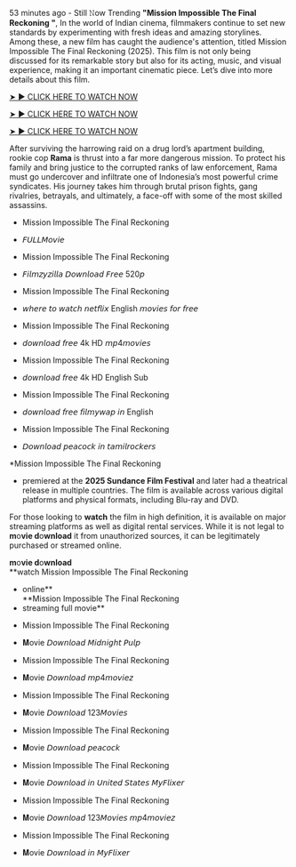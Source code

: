 
53 minutes ago - Still 𝙽ow Trending **"Mission Impossible  The Final Reckoning
"**, In the world of Indian cinema, filmmakers continue to set new standards by experimenting with fresh ideas and amazing storylines. Among these, a new film has caught the audience's attention, titled Mission Impossible  The Final Reckoning
 (2025). This film is not only being discussed for its remarkable story but also for its acting, music, and visual experience, making it an important cinematic piece. Let’s dive into more details about this film.

<a href="https://terafileshare.com/s/1Ahf40XzpEF82zac4LvHcBA" rel="nofollow">➤ ► CLICK HERE TO WATCH NOW</a>

<a href="https://terafileshare.com/s/1Ahf40XzpEF82zac4LvHcBA" rel="nofollow">➤ ► CLICK HERE TO WATCH NOW</a>

<a href="https://terafileshare.com/s/1Ahf40XzpEF82zac4LvHcBA" rel="nofollow">➤ ► CLICK HERE TO WATCH NOW</a>

After surviving the harrowing raid on a drug lord’s apartment building, rookie cop **Rama** is thrust into a far more dangerous mission. To protect his family and bring justice to the corrupted ranks of law enforcement, Rama must go undercover and infiltrate one of Indonesia’s most powerful crime syndicates. His journey takes him through brutal prison fights, gang rivalries, betrayals, and ultimately, a face-off with some of the most skilled assassins.

- Mission Impossible  The Final Reckoning
* 𝘍𝘜𝘓𝘓𝘔𝘰𝘷𝘪𝘦

- Mission Impossible  The Final Reckoning
* 𝘍𝘪𝘭𝘮𝘻𝘺𝘻𝘪𝘭𝘭𝘢 𝘋𝘰𝘸𝘯𝘭𝘰𝘢𝘥 𝘍𝘳𝘦𝘦 520𝘱

- Mission Impossible  The Final Reckoning
* 𝘸𝘩𝘦𝘳𝘦 𝘵𝘰 𝘸𝘢𝘵𝘤𝘩 𝘯𝘦𝘵𝘧𝘭𝘪𝘹 English 𝘮𝘰𝘷𝘪𝘦𝘴 𝘧𝘰𝘳 𝘧𝘳𝘦𝘦

- Mission Impossible  The Final Reckoning
* 𝘥𝘰𝘸𝘯𝘭𝘰𝘢𝘥 𝘧𝘳𝘦𝘦 4k HD 𝘮𝘱4𝘮𝘰𝘷𝘪𝘦𝘴

- Mission Impossible  The Final Reckoning
* 𝘥𝘰𝘸𝘯𝘭𝘰𝘢𝘥 𝘧𝘳𝘦𝘦 4k HD English Sub

- Mission Impossible  The Final Reckoning
* 𝘥𝘰𝘸𝘯𝘭𝘰𝘢𝘥 𝘧𝘳𝘦𝘦 𝘧𝘪𝘭𝘮𝘺𝘸𝘢𝘱 𝘪𝘯 English

- Mission Impossible  The Final Reckoning
* 𝘋𝘰𝘸𝘯𝘭𝘰𝘢𝘥 𝘱𝘦𝘢𝘤𝘰𝘤𝘬 𝘪𝘯 𝘵𝘢𝘮𝘪𝘭𝘳𝘰𝘤𝘬𝘦𝘳𝘴

*Mission Impossible  The Final Reckoning
* premiered at the **2025 Sundance Film Festival** and later had a theatrical release in multiple countries. The film is available across various digital platforms and physical formats, including Blu-ray and DVD.

For those looking to **watch** the film in high definition, it is available on major streaming platforms as well as digital rental services. While it is not legal to **m**o**vie d**o**wnload** it from unauthorized sources, it can be legitimately purchased or streamed online.

**m**o**vie d**o**wnload**  
**watch Mission Impossible  The Final Reckoning
* online**  
**Mission Impossible  The Final Reckoning
* streaming full movie**

- Mission Impossible  The Final Reckoning
* 𝐌ovie 𝘋𝘰𝘸𝘯𝘭𝘰𝘢𝘥 𝘔𝘪𝘥𝘯𝘪𝘨𝘩𝘵 𝘗𝘶𝘭𝘱

- Mission Impossible  The Final Reckoning
* 𝐌ovie 𝘋𝘰𝘸𝘯𝘭𝘰𝘢𝘥 𝘮𝘱4𝘮𝘰𝘷𝘪𝘦𝘻

- Mission Impossible  The Final Reckoning
* 𝐌ovie 𝘋𝘰𝘸𝘯𝘭𝘰𝘢𝘥 123𝘔𝘰𝘷𝘪𝘦𝘴

- Mission Impossible  The Final Reckoning
* 𝐌ovie 𝘋𝘰𝘸𝘯𝘭𝘰𝘢𝘥 𝘱𝘦𝘢𝘤𝘰𝘤𝘬

- Mission Impossible  The Final Reckoning
* 𝐌ovie 𝘋𝘰𝘸𝘯𝘭𝘰𝘢𝘥 𝘪𝘯 𝘜𝘯𝘪𝘵𝘦𝘥 𝘚𝘵𝘢𝘵𝘦𝘴 𝘔𝘺𝘍𝘭𝘪𝘹𝘦𝘳

- Mission Impossible  The Final Reckoning
* 𝐌ovie 𝘋𝘰𝘸𝘯𝘭𝘰𝘢𝘥 123𝘔𝘰𝘷𝘪𝘦𝘴 𝘮𝘱4𝘮𝘰𝘷𝘪𝘦𝘻

- Mission Impossible  The Final Reckoning
* 𝐌ovie 𝘋𝘰𝘸𝘯𝘭𝘰𝘢𝘥 𝘪𝘯 𝘔𝘺𝘍𝘭𝘪𝘹𝘦𝘳
